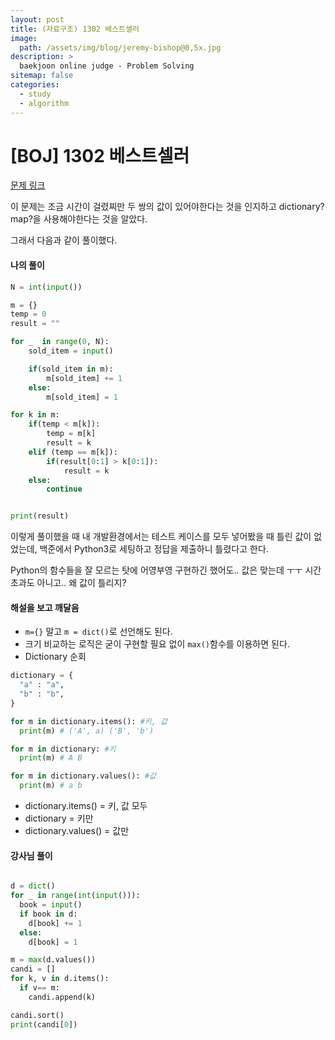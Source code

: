 ```yaml
---
layout: post
title: (자료구조) 1302 베스트셀러
image:
  path: /assets/img/blog/jeremy-bishop@0,5x.jpg
description: >
  baekjoon online judge - Problem Solving
sitemap: false
categories:
  - study
  - algorithm
---
```


# [BOJ] 1302 베스트셀러

[문제 링크](boj.kr/1302)

이 문제는 조금 시간이 걸렸찌만 두 쌍의 값이 있어야한다는 것을 인지하고 dictionary? map?을 사용해야한다는 것을 알았다.

그래서 다음과 같이 풀이했다.

#### 나의 풀이

```python
N = int(input())

m = {}
temp = 0
result = ""

for _  in range(0, N):
    sold_item = input()

    if(sold_item in m):
        m[sold_item] += 1
    else:
        m[sold_item] = 1

for k in m:
    if(temp < m[k]):
        temp = m[k]
        result = k
    elif (temp == m[k]):
        if(result[0:1] > k[0:1]):
            result = k
    else:
        continue


print(result)

```

이렇게 풀이했을 때 내 개발환경에서는 테스트 케이스를 모두 넣어봤을 때 틀린 값이 없었는데,
백준에서 Python3로 세팅하고 정답을 제출하니 틀렸다고 한다.

Python의 함수들을 잘 모르는 탓에 어영부영 구현하긴 했어도.. 값은 맞는데 ㅜㅜ 시간 초과도 아니고.. 왜 값이 틀리지?


#### 해설을 보고 깨달음
* `m={}` 말고 `m = dict()`로 선언해도 된다.
* 크기 비교하는 로직은 굳이 구현할 필요 없이 `max()`함수를 이용하면 된다.
* Dictionary 순회

```python
dictionary = {
  "a" : "a",
  "b" : "b",
}

for m in dictionary.items(): #키, 값
  print(m) # ('A', a) ('B', 'b')

for m in dictionary: #키
  print(m) # A B  

for m in dictionary.values(): #값
  print(m) # a b  

```
* dictionary.items() = 키, 값 모두
* dictionary = 키만
* dictionary.values() = 값만



#### 강사님 풀이

```python

d = dict()
for _ in range(int(input())):
  book = input()
  if book in d:
    d[book] += 1
  else:
    d[book] = 1

m = max(d.values())
candi = []
for k, v in d.items():
  if v== m:
    candi.append(k)

candi.sort()
print(candi[0])

```
